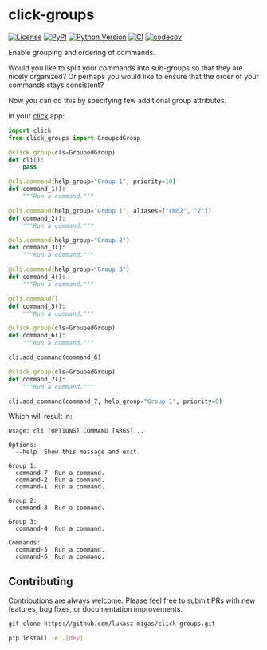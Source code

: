 # click-groups

[![License](https://img.shields.io/pypi/l/click-groups.svg?color=green)](https://github.com/lukasz-migas/click-groups/raw/main/LICENSE)
[![PyPI](https://img.shields.io/pypi/v/click-groups.svg?color=green)](https://pypi.org/project/click-groups)
[![Python Version](https://img.shields.io/pypi/pyversions/click-groups.svg?color=green)](https://python.org)
[![CI](https://github.com/lukasz-migas/click-groups/actions/workflows/ci.yml/badge.svg)](https://github.com/lukasz-migas/click-groups/actions/workflows/ci.yml)
[![codecov](https://codecov.io/gh/lukasz-migas/click-groups/branch/main/graph/badge.svg)](https://codecov.io/gh/lukasz-migas/click-groups)

Enable grouping and ordering of commands.

Would you like to split your commands into sub-groups so that they are nicely organized? Or perhaps you would like to ensure that the order of your commands stays consistent?

Now you can do this by specifying few additional group attributes.

In your [click](http://click.pocoo.org/) app:

```python
import click
from click_groups import GroupedGroup

@click.group(cls=GroupedGroup)
def cli():
    pass

@cli.command(help_group="Group 1", priority=10)
def command_1():
    """Run a command."""

@cli.command(help_group="Group 1", aliases=["cmd2", "2"])
def command_2():
    """Run a command."""

@cli.command(help_group="Group 2")
def command_3():
    """Run a command."""

@cli.command(help_group="Group 3")
def command_4():
    """Run a command."""

@cli.command()
def command_5():
    """Run a command."""

@click.group(cls=GroupedGroup)
def command_6():
    """Run a command."""

cli.add_command(command_6)

@click.group(cls=GroupedGroup)
def command_7():
    """Run a command."""

cli.add_command(command_7, help_group="Group 1", priority=0)
```

Which will result in:
```
Usage: cli [OPTIONS] COMMAND [ARGS]...

Options:
  --help  Show this message and exit.

Group 1:
  command-7  Run a command.
  command-2  Run a command.
  command-1  Run a command.

Group 2:
  command-3  Run a command.

Group 3:
  command-4  Run a command.

Commands:
  command-5  Run a command.
  command-6  Run a command.
```

## Contributing

Contributions are always welcome. Please feel free to submit PRs with new features, bug fixes, or documentation improvements.

```bash
git clone https://github.com/lukasz-migas/click-groups.git

pip install -e .[dev]
```